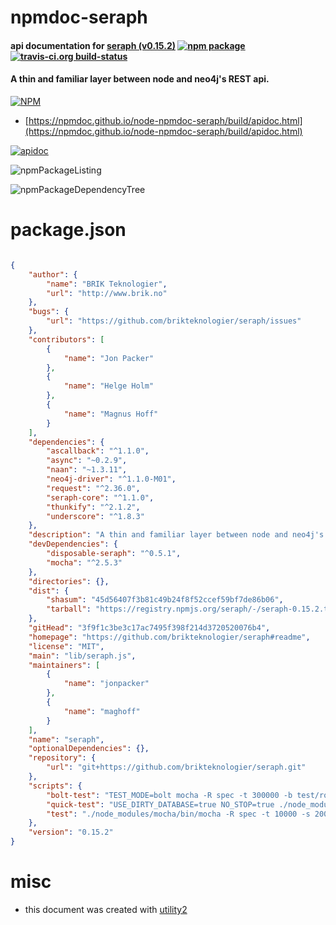 # npmdoc-seraph

#### api documentation for  [seraph (v0.15.2)](https://github.com/brikteknologier/seraph#readme)  [![npm package](https://img.shields.io/npm/v/npmdoc-seraph.svg?style=flat-square)](https://www.npmjs.org/package/npmdoc-seraph) [![travis-ci.org build-status](https://api.travis-ci.org/npmdoc/node-npmdoc-seraph.svg)](https://travis-ci.org/npmdoc/node-npmdoc-seraph)

#### A thin and familiar layer between node and neo4j's REST api.

[![NPM](https://nodei.co/npm/seraph.png?downloads=true&downloadRank=true&stars=true)](https://www.npmjs.com/package/seraph)

- [https://npmdoc.github.io/node-npmdoc-seraph/build/apidoc.html](https://npmdoc.github.io/node-npmdoc-seraph/build/apidoc.html)

[![apidoc](https://npmdoc.github.io/node-npmdoc-seraph/build/screenCapture.buildCi.browser.%252Ftmp%252Fbuild%252Fapidoc.html.png)](https://npmdoc.github.io/node-npmdoc-seraph/build/apidoc.html)

![npmPackageListing](https://npmdoc.github.io/node-npmdoc-seraph/build/screenCapture.npmPackageListing.svg)

![npmPackageDependencyTree](https://npmdoc.github.io/node-npmdoc-seraph/build/screenCapture.npmPackageDependencyTree.svg)



# package.json

```json

{
    "author": {
        "name": "BRIK Teknologier",
        "url": "http://www.brik.no"
    },
    "bugs": {
        "url": "https://github.com/brikteknologier/seraph/issues"
    },
    "contributors": [
        {
            "name": "Jon Packer"
        },
        {
            "name": "Helge Holm"
        },
        {
            "name": "Magnus Hoff"
        }
    ],
    "dependencies": {
        "ascallback": "^1.1.0",
        "async": "~0.2.9",
        "naan": "~1.3.11",
        "neo4j-driver": "^1.1.0-M01",
        "request": "^2.36.0",
        "seraph-core": "^1.1.0",
        "thunkify": "^2.1.2",
        "underscore": "^1.8.3"
    },
    "description": "A thin and familiar layer between node and neo4j's REST api.",
    "devDependencies": {
        "disposable-seraph": "^0.5.1",
        "mocha": "^2.5.3"
    },
    "directories": {},
    "dist": {
        "shasum": "45d56407f3b81c49b24f8f52ccef59bf7de86b06",
        "tarball": "https://registry.npmjs.org/seraph/-/seraph-0.15.2.tgz"
    },
    "gitHead": "3f9f1c3be3c17ac7495f398f214d3720520076b4",
    "homepage": "https://github.com/brikteknologier/seraph#readme",
    "license": "MIT",
    "main": "lib/seraph.js",
    "maintainers": [
        {
            "name": "jonpacker"
        },
        {
            "name": "maghoff"
        }
    ],
    "name": "seraph",
    "optionalDependencies": {},
    "repository": {
        "url": "git+https://github.com/brikteknologier/seraph.git"
    },
    "scripts": {
        "bolt-test": "TEST_MODE=bolt mocha -R spec -t 300000 -b test/root.js test/node.js test/relationship.js test/query.js test/label.js test/batching.js",
        "quick-test": "USE_DIRTY_DATABASE=true NO_STOP=true ./node_modules/mocha/bin/mocha -R spec -t 3000 -s 2000",
        "test": "./node_modules/mocha/bin/mocha -R spec -t 10000 -s 2000"
    },
    "version": "0.15.2"
}
```



# misc
- this document was created with [utility2](https://github.com/kaizhu256/node-utility2)
